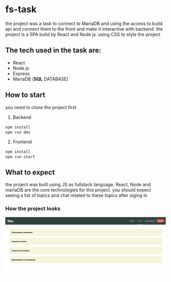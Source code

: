 # fs-task
the project was a task to connect to MariaDB and using the access to build api and connect them to the front and make it interactive with backend. the project is a SPA build by React and Node js. using CSS to style the project 

## The tech used in the task are:
* React
* Node js
* Express
* MariaDB (**SQL** DATABASE)

## How to start
you need to clone the project first
1. Backend
```cd api
npm install
npm run dev
```
2. Frontend
```cd front
npm install
npm run start
```
## What to expect
the project was built using JS as fullstack language, React, Node and mariaDB are the core technologies for this project. you should expect seeing a list of topics and chat related to these topics after siging in

### How the project looks
![Project Picutre](https://github.com/hamza19944/fs-task/blob/main/first.jpg)
